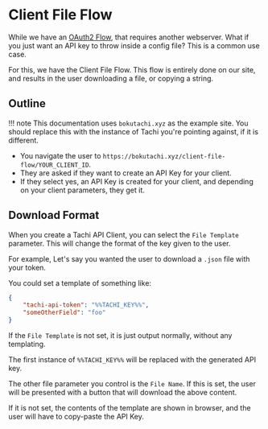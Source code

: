 # Client File Flow

While we have an [OAuth2 Flow](./oauth2.md), that requires another webserver.
What if you just want an API key to throw inside a config file? This is a
common use case.

For this, we have the Client File Flow. This flow is entirely done on our
site, and results in the user downloading a file, or copying a string.

## Outline

!!! note
	This documentation uses `bokutachi.xyz` as the example site. You should
	replace this with the instance of Tachi you're pointing against, if it
	is different.

- You navigate the user to `https://bokutachi.xyz/client-file-flow/YOUR_CLIENT_ID`.
- They are asked if they want to create an API Key for your client.
- If they select yes, an API Key is created for your client, and depending on your client parameters, they get it.


## Download Format

When you create a Tachi API Client, you can select the `File Template` parameter. This will change the format of the key given to the user.

For example, Let's say you wanted the user to download a `.json` file with
your token.

You could set a template of something like:

```json
{
	"tachi-api-token": "%%TACHI_KEY%%",
	"someOtherField": "foo"
}
```

If the `File Template` is not set, it is just output normally, without any templating.

The first instance of `%%TACHI_KEY%%` will be replaced with the generated API key.

The other file parameter you control is the `File Name`. If this is set, the user will be presented with a button that will download the above content.

If it is not set, the contents of the template are shown in browser, and the user will have to copy-paste the API Key.
